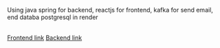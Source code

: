 <p> Using java spring for backend, reactjs for frontend, kafka for send email, end databa postgresql in render </p>
</br>
<div>
<a href="https://main--haiduong.netlify.app">Frontend link</a>
<a href="https://managementsystem-byje.onrender.com">Backend link</a>
</div>
